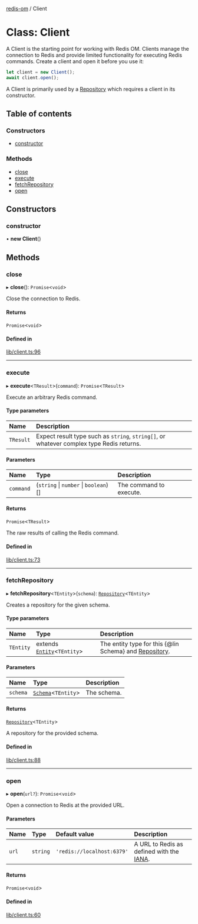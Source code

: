 [redis-om](../README.md) / Client

# Class: Client

A Client is the starting point for working with Redis OM. Clients manage the
connection to Redis and provide limited functionality for executing Redis commands.
Create a client and open it before you use it:

```typescript
let client = new Client();
await client.open();
```

A Client is primarily used by a [Repository](Repository.md) which requires a client in
its constructor.

## Table of contents

### Constructors

- [constructor](Client.md#constructor)

### Methods

- [close](Client.md#close)
- [execute](Client.md#execute)
- [fetchRepository](Client.md#fetchrepository)
- [open](Client.md#open)

## Constructors

### constructor

• **new Client**()

## Methods

### close

▸ **close**(): `Promise`<`void`\>

Close the connection to Redis.

#### Returns

`Promise`<`void`\>

#### Defined in

[lib/client.ts:96](https://github.com/redis/redis-om-node/blob/3233465/lib/client.ts#L96)

___

### execute

▸ **execute**<`TResult`\>(`command`): `Promise`<`TResult`\>

Execute an arbitrary Redis command.

#### Type parameters

| Name | Description |
| :------ | :------ |
| `TResult` | Expect result type such as `string`, `string[]`, or whatever complex type Redis returns. |

#### Parameters

| Name | Type | Description |
| :------ | :------ | :------ |
| `command` | (`string` \| `number` \| `boolean`)[] | The command to execute. |

#### Returns

`Promise`<`TResult`\>

The raw results of calling the Redis command.

#### Defined in

[lib/client.ts:73](https://github.com/redis/redis-om-node/blob/3233465/lib/client.ts#L73)

___

### fetchRepository

▸ **fetchRepository**<`TEntity`\>(`schema`): [`Repository`](Repository.md)<`TEntity`\>

Creates a repository for the given schema.

#### Type parameters

| Name | Type | Description |
| :------ | :------ | :------ |
| `TEntity` | extends [`Entity`](Entity.md)<`TEntity`\> | The entity type for this {@lin Schema} and [Repository](Repository.md). |

#### Parameters

| Name | Type | Description |
| :------ | :------ | :------ |
| `schema` | [`Schema`](Schema.md)<`TEntity`\> | The schema. |

#### Returns

[`Repository`](Repository.md)<`TEntity`\>

A repository for the provided schema.

#### Defined in

[lib/client.ts:88](https://github.com/redis/redis-om-node/blob/3233465/lib/client.ts#L88)

___

### open

▸ **open**(`url?`): `Promise`<`void`\>

Open a connection to Redis at the provided URL.

#### Parameters

| Name | Type | Default value | Description |
| :------ | :------ | :------ | :------ |
| `url` | `string` | `'redis://localhost:6379'` | A URL to Redis as defined with the [IANA](https://www.iana.org/assignments/uri-schemes/prov/redis). |

#### Returns

`Promise`<`void`\>

#### Defined in

[lib/client.ts:60](https://github.com/redis/redis-om-node/blob/3233465/lib/client.ts#L60)
